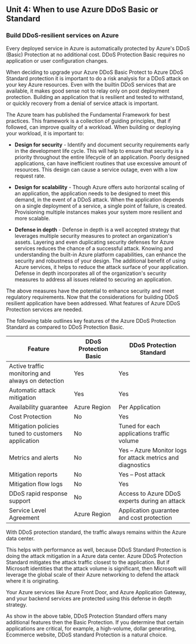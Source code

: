 ## Unit 4: When to use Azure DDoS Basic or Standard

### Build DDoS-resilient services on Azure

Every deployed service in Azure is automatically protected by Azure's DDoS (Basic) Protection at no additional cost. DDoS Protection Basic requires no application or user configuration changes.

When deciding to upgrade your Azure DDoS Basic Protect to Azure DDoS Standard protection it is important to do a risk analysis for a DDoS attack on your key Azure resources. Even with the builtin DDoS services that are available, it makes good sense not to relay only on post deployment protection. Building an application that is resilient and tested to withstand, or quickly recovery from a denial of service attack is important.  

The Azure team has published the Fundamental Framework for best practices. This framework is a collection of guiding principles, that if followed, can improve quality of a workload. When building or deploying your workload, it is important to:

- **Design for security** - Identify and document security requirements early in the development life cycle. This will help to ensure that security is a priority throughout the entire lifecycle of an application. Poorly designed applications, can have inefficient routines that use excessive amount of resources. This design can cause a service outage, even with a low request rate.

- **Design for scalability** - Though Azure offers auto horizontal scaling of an application, the application needs to be designed to meet this demand, in the event of a DDoS attack. When the application depends on a single deployment of a service, a single point of failure, is created. Provisioning multiple instances makes your system more resilient and more scalable.

- **Defense in depth** - Defense in depth is a well accepted strategy that leverages multiple security measures to protect an organization's assets. Layering and even duplicating security defenses for Azure services reduces the chance of a successful attack. Knowing and understanding the built-in Azure platform capabilities, can enhance the security and robustness of your design. The additional benefit of using Azure services, it helps to reduce the attack surface of your application. Defense in depth incorporates all of the organization's security measures to address all issues related to securing an application.

The above measures have the potential to enhance security and meet regulatory requirements. Now that the considerations for building DDoS resilient application have been addressed. What features of Azure DDoS Protection services are needed.

The following table outlines key features of the Azure DDoS Protection Standard as compared to DDoS Protection Basic.

| Feature  | DDoS Protection Basic | DDoS Protection Standard                 |
| -------- | --------------------- | ---------------------------------------- |
| Active traffic monitoring and always  on detection  | Yes  |  Yes           |
| Automatic attack mitigation        | Yes     |            Yes               |
| Availability guarantee                              | Azure Region          | Per  Application                                             |
| Cost Protection                                     | No                    | Yes                                                          |
| Mitigation policies tuned to  customers application | No                    | Tuned  for each applications traffic volume                  |
| Metrics and alerts                                  | No                    | Yes –  Azure Monitor logs for attack metrics and diagnostics |
| Mitigation reports                                  | No                    | Yes –  Post attack                                           |
| Mitigation flow logs                                | No                    | Yes                                                          |
| DDoS rapid response support                         | No                    | Access  to Azure DDoS experts during an attack               |
| Service Level Agreement                             | Azure  Region         | Application  guarantee and cost protection                   |

With DDoS protection standard, the traffic always remains within the Azure data center.

This helps with performance as well, because DDoS Standard Protection is doing the attack mitigation in a Azure data center. Azure DDoS Protection Standard mitigates the attack traffic closest to the application. But if Microsoft identities that the attack volume is significant, then Microsoft will leverage the global scale of their Azure networking to defend the attack where it is originating.

 Your Azure services like Azure Front Door, and Azure Application Gateway, and your backend services are protected using this defense in depth strategy.

As show in the above table, DDoS Protection Standard offers many additional features then the Basic Protection. If you determine that certain applications are critical, for example, a high-volume, dollar generating, Ecommerce website, DDoS standard Protection is a natural choice.
